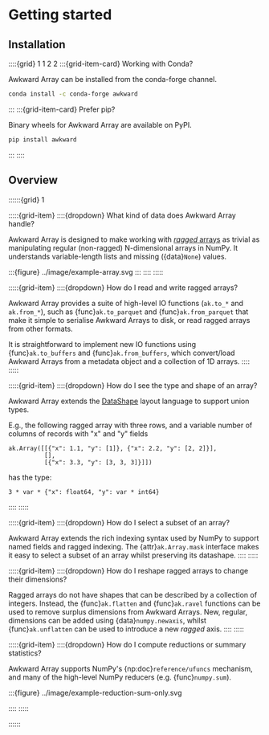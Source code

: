# Getting started

## Installation

::::{grid} 1 1 2 2
:::{grid-item-card} Working with Conda?

Awkward Array can be installed from the conda-forge channel.
```bash
conda install -c conda-forge awkward
```

:::
:::{grid-item-card}  Prefer pip?

Binary wheels for Awkward Array are available on PyPI.
```bash
pip install awkward
```
:::
::::

## Overview
::::::{grid} 1

:::::{grid-item} 
::::{dropdown} What kind of data does Awkward Array handle?

Awkward Array is designed to make working with [_ragged_ arrays](https://en.wikipedia.org/wiki/Jagged_array) as trivial as manipulating regular (non-ragged) N-dimensional arrays in NumPy. It understands variable-length lists and missing ({data}`None`) values.

:::{figure} ../image/example-array.svg
:::
::::
:::::

:::::{grid-item} 
::::{dropdown} How do I read and write ragged arrays?

Awkward Array provides a suite of high-level IO functions (`ak.to_*` and `ak.from_*`), such as {func}`ak.to_parquet` and {func}`ak.from_parquet` that make it simple to serialise Awkward Arrays to disk, or read ragged arrays from other formats. 

It is straightforward to implement new IO functions using {func}`ak.to_buffers` and {func}`ak.from_buffers`, which convert/load Awkward Arrays from a metadata object and a collection of 1D arrays.
::::
:::::

:::::{grid-item} 
::::{dropdown} How do I see the type and shape of an array?

Awkward Array extends the [DataShape](https://datashape.readthedocs.io/en/latest/) layout language to support union types.

E.g., the following ragged array with three rows, and a variable number of columns of records with "x" and "y" fields
```python3
ak.Array([[{"x": 1.1, "y": [1]}, {"x": 2.2, "y": [2, 2]}],
          [],
          [{"x": 3.3, "y": [3, 3, 3]}]])
```
has the type:
```python3
3 * var * {"x": float64, "y": var * int64}
``` 
::::
:::::

:::::{grid-item} 
::::{dropdown} How do I select a subset of an array?

Awkward Array extends the rich indexing syntax used by NumPy to support named fields and ragged indexing. The {attr}`ak.Array.mask` interface makes it easy to select a subset of an array whilst preserving its datashape.
::::
:::::


:::::{grid-item} 
::::{dropdown} How do I reshape ragged arrays to change their dimensions?

Ragged arrays do not have shapes that can be described by a collection of integers. Instead, the {func}`ak.flatten` and {func}`ak.ravel` functions can be used to remove surplus dimensions from Awkward Arrays. New, regular, dimensions can be added using {data}`numpy.newaxis`, whilst {func}`ak.unflatten` can be used to introduce a new _ragged_ axis.
::::
:::::


:::::{grid-item} 
::::{dropdown} How do I compute reductions or summary statistics?

Awkward Array supports NumPy's {np:doc}`reference/ufuncs` mechanism, and many of the high-level NumPy reducers (e.g. {func}`numpy.sum`).

:::{figure} ../image/example-reduction-sum-only.svg

::::
:::::

::::::

